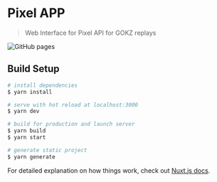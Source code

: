 # Pixel APP
> Web Interface for Pixel API for GOKZ replays

![GitHub pages](https://github.com/devruto/pixelapp/workflows/gh-pages/badge.svg)

## Build Setup

```bash
# install dependencies
$ yarn install

# serve with hot reload at localhost:3000
$ yarn dev

# build for production and launch server
$ yarn build
$ yarn start

# generate static project
$ yarn generate
```

For detailed explanation on how things work, check out [Nuxt.js docs](https://nuxtjs.org).
